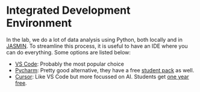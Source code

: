# Integrated Development Environment
In the lab, we do a lot of data analysis using Python, 
both locally and in [JASMIN](../hpc_basics/jasmin.md). To streamline this process,
it is useful to have an IDE where you can do everything. Some options are listed below:

* [VS Code](https://code.visualstudio.com/): Probably the most popular choice
* [Pycharm](https://www.jetbrains.com/pycharm/): Pretty good alternative, they have a free  [student pack](https://www.jetbrains.com/academy/student-pack/)
as well.
* [Cursor](https://cursor.com/en): Like VS Code but more focussed on AI. Students get [one year free](https://cursor.com/students).

